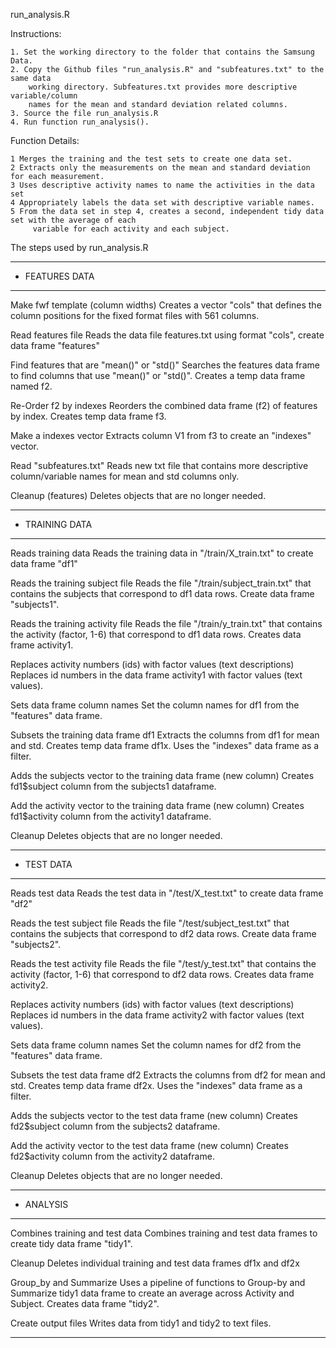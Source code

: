
run_analysis.R


Instructions:

	1. Set the working directory to the folder that contains the Samsung Data.
	2. Copy the Github files "run_analysis.R" and "subfeatures.txt" to the same data 
		working directory. Subfeatures.txt provides more descriptive variable/column 
		names for the mean and standard deviation related columns.
	3. Source the file run_analysis.R
	4. Run function run_analysis().


Function Details:

	1 Merges the training and the test sets to create one data set.
	2 Extracts only the measurements on the mean and standard deviation for each measurement.
	3 Uses descriptive activity names to name the activities in the data set
	4 Appropriately labels the data set with descriptive variable names. 
	5 From the data set in step 4, creates a second, independent tidy data set with the average of each 
	     variable for each activity and each subject.



The steps used by run_analysis.R
	
-----------------------------------------------------------------
- FEATURES DATA
-----------------------------------------------------------------
	
Make fwf template (column widths)
	Creates a vector "cols" that defines the column positions for the fixed 
	format files with 561 columns.

Read features file
	Reads the data file features.txt using format "cols", create data 
	frame "features"
	
Find features that are "mean()" or "std()"
	Searches the features data frame to find columns that use "mean()" or "std()". 
	Creates a temp data frame named f2.
	
Re-Order f2 by indexes 
	Reorders the combined data frame (f2) of features by index. Creates temp data 
	frame f3.

Make a indexes vector
	Extracts column V1 from f3 to create an "indexes" vector.

Read "subfeatures.txt"
	Reads new txt file that contains more descriptive column/variable names
	for mean and std columns only.

Cleanup (features)
	Deletes objects that are no longer needed.

-----------------------------------------------------------------
- TRAINING DATA
-----------------------------------------------------------------

Reads training data
	Reads the training data in "/train/X_train.txt" to create data frame "df1"

Reads the training subject file
	Reads the file "/train/subject_train.txt" that contains the subjects that 
	correspond to df1 data rows. Create data frame "subjects1".

Reads the training activity file
	Reads the file "/train/y_train.txt" that contains the activity (factor, 1-6) 
	that correspond to df1 data rows. Creates data frame activity1.

Replaces activity numbers (ids) with factor values (text descriptions)
	Replaces id numbers in the data frame activity1 with factor values 
	(text values).

Sets data frame column names 
	Set the column names for df1 from the "features" data frame.

Subsets the training data frame df1
	Extracts the columns from df1 for mean and std. Creates temp data frame df1x. 
	Uses the "indexes" data frame as a filter.

Adds the subjects vector to the training data frame (new column)
	Creates fd1$subject column from the subjects1 dataframe.
	
Add the activity vector to the training data frame (new column)
	Creates fd1$activity column from the activity1 dataframe.

Cleanup 
	Deletes objects that are no longer needed.

-----------------------------------------------------------------
- TEST DATA
-----------------------------------------------------------------

Reads test data
	Reads the test data in "/test/X_test.txt" to create data frame "df2"

Reads the test subject file
	Reads the file "/test/subject_test.txt" that contains the subjects that 
	correspond to df2 data rows. Create data frame "subjects2".

Reads the test activity file
	Reads the file "/test/y_test.txt" that contains the activity (factor, 1-6) 
	that correspond to df2 data rows. Creates data frame activity2.

Replaces activity numbers (ids) with factor values (text descriptions)
	Replaces id numbers in the data frame activity2 with factor values 
	(text values).

Sets data frame column names 
	Set the column names for df2 from the "features" data frame.

Subsets the test data frame df2
	Extracts the columns from df2 for mean and std. Creates temp data frame df2x. 
	Uses the "indexes" data frame as a filter.

Adds the subjects vector to the test data frame (new column)
	Creates fd2$subject column from the subjects2 dataframe.
	
Add the activity vector to the test data frame (new column)
	Creates fd2$activity column from the activity2 dataframe.

Cleanup 
	Deletes objects that are no longer needed.

-----------------------------------------------------------------
- ANALYSIS
-----------------------------------------------------------------

Combines training and test data
	Combines training and test data frames to create tidy data frame "tidy1".

Cleanup
	Deletes individual training and test data frames df1x and df2x

Group_by and Summarize 
	Uses a pipeline of functions to Group-by and Summarize tidy1 data frame to 
	create an average across Activity and Subject. Creates data frame "tidy2".
	
Create output files
	Writes data from tidy1 and tidy2 to text files.

-----------------------------------------------------------------
